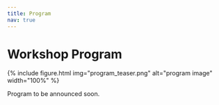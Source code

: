 ```yaml
---
title: Program
nav: true
---
```


# Workshop Program

{% include figure.html img="program_teaser.png" alt="program image" width="100%" %}

Program to be announced soon.
